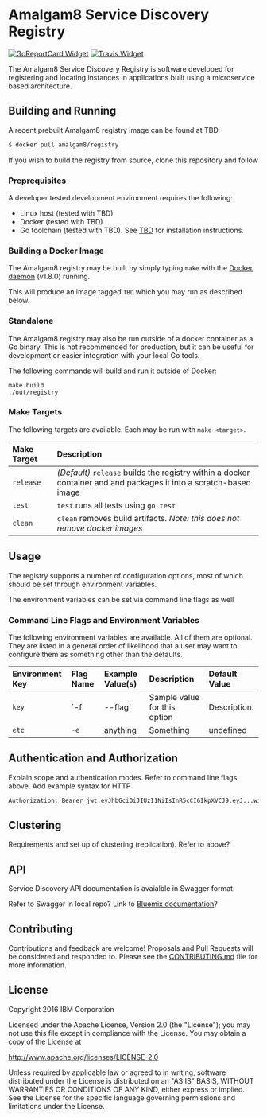 # Amalgam8 Service Discovery Registry

[![GoReportCard Widget]][GoReportCard] [![Travis Widget]][Travis]

[GoReportCard]: https://goreportcard.com/report/github.com/amalgam8/registry
[GoReportCard Widget]: https://goreportcard.com/badge/github.com/amalgam8/registry
[Travis]: https://travis-ci.org/amalgam8/registry
[Travis Widget]: https://travis-ci.org/amalgam8/registry.svg?branch=master

The Amalgam8 Service Discovery Registry is software developed for registering and locating instances in applications 
built using a microservice based architecture.

## Building and Running

A recent prebuilt Amalgam8 registry image can be found at TBD.
```sh
$ docker pull amalgam8/registry
```

If you wish to build the registry from source, clone this repository and follow 

### Preprequisites
A developer tested development environment requires the following:
* Linux host (tested with TBD)
* Docker (tested with TBD)
* Go toolchain (tested with TBD). See [TBD](link) for installation instructions.


### Building a Docker Image

The Amalgam8 registry may be built by simply typing `make` with the [Docker
daemon](https://docs.docker.com/installation/) (v1.8.0) running.

This will produce an image tagged `TBD` which you may run as described below.

### Standalone

The Amalgam8 registry may also be run outside of a docker container as a Go binary. 
This is not recommended for production, but it can be useful for development or easier integration with 
your local Go tools.

The following commands will build and run it outside of Docker:

```
make build
./out/registry
```

### Make Targets

The following targets are available. Each may be run with `make <target>`.

| Make Target      | Description |
|:-----------------|:------------|
| `release`        | *(Default)* `release` builds the registry within a docker container and and packages it into a scratch-based image |
| `test`           | `test` runs all tests using `go test` |
| `clean`          | `clean` removes build artifacts. *Note: this does not remove docker images* |

## Usage

The registry supports a number of configuration options, most of which should be set through environment variables.

The environment variables can be set via command line flags as well 

### Command Line Flags and Environment Variables

The following environment variables are available. All of them are optional.
They are listed in a general order of likelihood that a user may want to
configure them as something other than the defaults.

| Environment Key | Flag Name                   | Example Value(s)            | Description | Default Value |
|:----------------|:----------------------------|:----------------------------|:------------|:--------------|
| `key` | `-f | --flag` | Sample value for this option | Description. | none |
| `etc` | `-e` | anything | Something | undefined |

## Authentication and Authorization

Explain scope and authentication modes. Refer to command line flags above.
Add example syntax for HTTP

```sh
Authorization: Bearer jwt.eyJhbGciOiJIUzI1NiIsInR5cCI6IkpXVCJ9.eyJ...wifQ.Gbz4G_O...NqdY`
```

## Clustering

Requirements and set up of clustering (replication). Refer to above?

## API

Service Discovery API documentation is avaialble in Swagger format.

Refer to Swagger in local repo? Link to [Bluemix documentation](https://www.ng.bluemix.net/docs/api/content/api/servicediscovery/rest/index.html)?

## Contributing

Contributions and feedback are welcome! 
Proposals and Pull Requests will be considered and responded to. Please see the
[CONTRIBUTING.md](https://github.com/amalgam8/registry/blob/master/CONTRIBUTING.md)
file for more information.

## License

Copyright 2016 IBM Corporation

Licensed under the Apache License, Version 2.0 (the "License"); you may not use this file except in compliance with the License. You may obtain a copy of the License at

http://www.apache.org/licenses/LICENSE-2.0

Unless required by applicable law or agreed to in writing, software distributed under the License is distributed on an "AS IS" BASIS, WITHOUT WARRANTIES OR CONDITIONS OF ANY KIND, either express or implied. See the License for the specific language governing permissions and limitations under the License.
